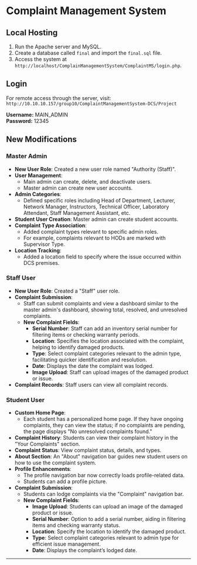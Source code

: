 # Complaint Management System

## Local Hosting

1. Run the Apache server and MySQL.
2. Create a database called `final` and import the `final.sql` file.
3. Access the system at `http://localhost/ComplainManagementSystem/ComplaintMS/login.php`.

## Login

For remote access through the server, visit: `http://10.10.10.157/group10/ComplaintManagementSystem-DCS/Project`

**Username:** MAIN_ADMIN  
**Password:** 12345

## New Modifications

### Master Admin

- **New User Role**: Created a new user role named "Authority (Staff)".
- **User Management**:
  - Main admin can create, delete, and deactivate users.
  - Master admin can create new user accounts.
- **Admin Categories**:
  - Defined specific roles including Head of Department, Lecturer, Network Manager, Instructors, Technical Officer, Laboratory Attendant, Staff Management Assistant, etc.
- **Student User Creation**: Master admin can create student accounts.
- **Complaint Type Association**:
  - Added complaint types relevant to specific admin roles.
  - For example, complaints relevant to HODs are marked with Supervisor Type.
- **Location Tracking**:
  - Added a location field to specify where the issue occurred within DCS premises.

### Staff User

- **New User Role**: Created a "Staff" user role.
- **Complaint Submission**:
  - Staff can submit complaints and view a dashboard similar to the master admin's dashboard, showing total, resolved, and unresolved complaints.
  - **New Complaint Fields**:
    - **Serial Number**: Staff can add an inventory serial number for filtering items or checking warranty periods.
    - **Location**: Specifies the location associated with the complaint, helping to identify damaged products.
    - **Type**: Select complaint categories relevant to the admin type, facilitating quicker identification and resolution.
    - **Date**: Displays the date the complaint was lodged.
    - **Image Upload**: Staff can upload images of the damaged product or issue.
- **Complaint Records**: Staff users can view all complaint records.

### Student User

- **Custom Home Page**:
  - Each student has a personalized home page. If they have ongoing complaints, they can view the status; if no complaints are pending, the page displays "No unresolved complaints found."
- **Complaint History**: Students can view their complaint history in the "Your Complaints" section.
- **Complaint Status**: View complaint status, details, and types.
- **About Section**: An "About" navigation bar guides new student users on how to use the complaint system.
- **Profile Enhancements**:
  - The profile navigation bar now correctly loads profile-related data.
  - Students can add a profile picture.
- **Complaint Submission**:
  - Students can lodge complaints via the "Complaint" navigation bar.
  - **New Complaint Fields**:
    - **Image Upload**: Students can upload an image of the damaged product or issue.
    - **Serial Number**: Option to add a serial number, aiding in filtering items and checking warranty status.
    - **Location**: Specify the location to identify the damaged product.
    - **Type**: Select complaint categories relevant to admin type for efficient issue management.
    - **Date**: Displays the complaint’s lodged date.

---
